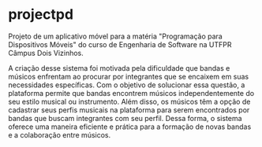 # projectpd

Projeto de um aplicativo móvel para a matéria "Programação para Dispositivos Móveis" do curso de Engenharia de Software na UTFPR Câmpus Dois Vizinhos.

A criação desse sistema foi motivada pela dificuldade que bandas e músicos enfrentam ao procurar por integrantes que se encaixem em suas necessidades específicas. Com o objetivo de solucionar essa questão, a
plataforma permite que bandas encontrem músicos independentemente do seu estilo musical ou instrumento. Além disso, os músicos têm a opção de cadastrar seus perfis musicais na plataforma para serem encontrados por
bandas que buscam integrantes com seu perfil. Dessa forma, o sistema oferece uma maneira eficiente e prática para a formação de novas bandas e a colaboração entre músicos.
